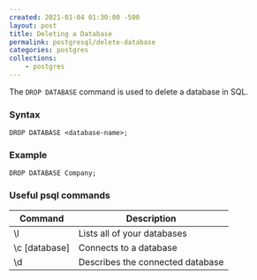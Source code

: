 ```yaml
---
created: 2021-01-04 01:30:00 -500
layout: post
title: Deleting a Database
permalink: postgresql/delete-database
categories: postgres
collections: 
    - postgres
---
```


The ```DROP DATABASE``` command is used to delete a database in SQL.

### Syntax

```https
DROP DATABASE <database-name>;
```

### Example

```https
DROP DATABASE Company;
```

### Useful psql commands

<table>
    <thead>
        <tr>
            <th>Command</th>
            <th>Description</th>
        </tr>
    </thead>
    <tbody>
        <tr>
            <td>\l</td>
            <td>Lists all of your databases</td>
        </tr>
        <tr>
            <td>\c [database]</td>
            <td>Connects to a database</td>
        </tr>
        <tr>
            <td>\d</td>
            <td>Describes the connected database</td>
        </tr>
    </tbody>
</table>
